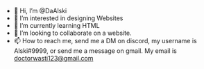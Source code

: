 - 👋 Hi, I’m @DaAlski
- 👀 I’m interested in designing Websites
- 🌱 I’m currently learning HTML
- 💞️ I’m looking to collaborate on a website.
- 📫 How to reach me, send me a DM on discord, my username is Alski#9999, or send me a message on gmail. My email is doctorwasti123@gmail.com

<!---
DaAlski/DaAlski is a ✨ special ✨ repository because its `README.md` (this file) appears on your GitHub profile.
You can click the Preview link to take a look at your changes.
--->
